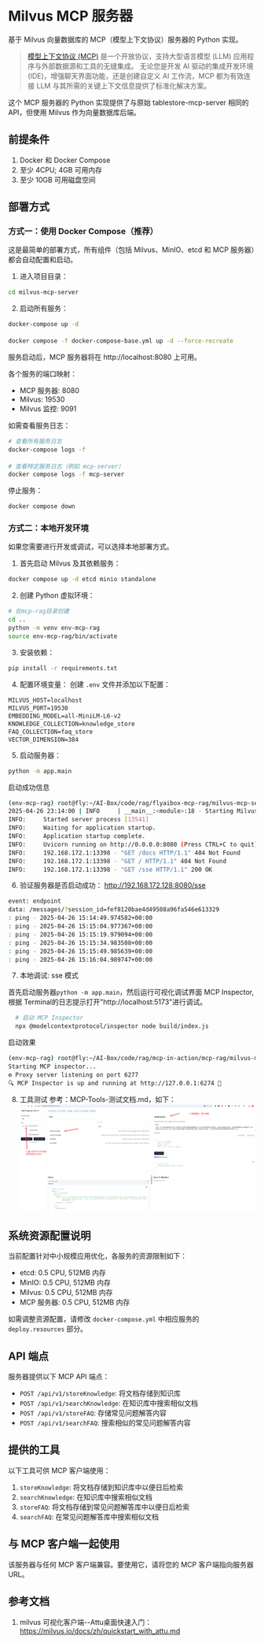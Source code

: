 # Milvus MCP 服务器

基于 Milvus 向量数据库的 MCP（模型上下文协议）服务器的 Python 实现。

> [模型上下文协议 (MCP)](https://modelcontextprotocol.io/introduction) 是一个开放协议，支持大型语言模型 (LLM) 应用程序与外部数据源和工具的无缝集成。
> 无论您是开发 AI 驱动的集成开发环境 (IDE)，增强聊天界面功能，还是创建自定义 AI 工作流，MCP 都为有效连接 LLM 与其所需的关键上下文信息提供了标准化解决方案。

这个 MCP 服务器的 Python 实现提供了与原始 tablestore-mcp-server 相同的 API，但使用 Milvus 作为向量数据库后端。

## 前提条件

1. Docker 和 Docker Compose
2. 至少 4CPU; 4GB 可用内存
3. 至少 10GB 可用磁盘空间

## 部署方式

### 方式一：使用 Docker Compose（推荐）

这是最简单的部署方式，所有组件（包括 Milvus、MinIO、etcd 和 MCP 服务器）都会自动配置和启动。

1. 进入项目目录：
```bash
cd milvus-mcp-server
```

2. 启动所有服务：
```bash
docker-compose up -d

docker compose -f docker-compose-base.yml up -d --force-recreate
```

服务启动后，MCP 服务器将在 http://localhost:8080 上可用。

各个服务的端口映射：
- MCP 服务器: 8080
- Milvus: 19530
- Milvus 监控: 9091

如需查看服务日志：
```bash
# 查看所有服务日志
docker-compose logs -f

# 查看特定服务日志（例如 mcp-server）
docker compose logs -f mcp-server
```

停止服务：
```bash
docker compose down
```

### 方式二：本地开发环境

如果您需要进行开发或调试，可以选择本地部署方式。

1. 首先启动 Milvus 及其依赖服务：
```bash
docker compose up -d etcd minio standalone
```

2. 创建 Python 虚拟环境：
```bash
# 在mcp-rag目录创建
cd ..
python -m venv env-mcp-rag
source env-mcp-rag/bin/activate  
```

3. 安装依赖：
```bash
pip install -r requirements.txt
```

4. 配置环境变量：
创建 `.env` 文件并添加以下配置：
```
MILVUS_HOST=localhost
MILVUS_PORT=19530
EMBEDDING_MODEL=all-MiniLM-L6-v2
KNOWLEDGE_COLLECTION=knowledge_store
FAQ_COLLECTION=faq_store
VECTOR_DIMENSION=384
```

5. 启动服务器：
```bash
python -m app.main
```
启动成功信息
```bash
(env-mcp-rag) root@fly:~/AI-Box/code/rag/flyaibox-mcp-rag/milvus-mcp-server# python -m app.main
2025-04-26 23:14:00 | INFO     | __main__:<module>:18 - Starting Milvus MCP Server on port 8080
INFO:     Started server process [13541]
INFO:     Waiting for application startup.
INFO:     Application startup complete.
INFO:     Uvicorn running on http://0.0.0.0:8080 (Press CTRL+C to quit)
INFO:     192.168.172.1:13398 - "GET /docs HTTP/1.1" 404 Not Found
INFO:     192.168.172.1:13398 - "GET / HTTP/1.1" 404 Not Found
INFO:     192.168.172.1:13398 - "GET /sse HTTP/1.1" 200 OK
```
6. 验证服务器是否启动成功：
http://192.168.172.128:8080/sse

```bash
event: endpoint
data: /messages/?session_id=fef8120bae4d49508a96fa546e613329
: ping - 2025-04-26 15:14:49.974582+00:00
: ping - 2025-04-26 15:15:04.977367+00:00
: ping - 2025-04-26 15:15:19.979094+00:00
: ping - 2025-04-26 15:15:34.983508+00:00
: ping - 2025-04-26 15:15:49.985639+00:00
: ping - 2025-04-26 15:16:04.989747+00:00

```

7. 本地调试: sse 模式

首先启动服务器`python -m app.main`，然后运行可视化调试界面 MCP Inspector, 根据 Terminal的日志提示打开"http://localhost:5173"进行调试。
```bash
  # 启动 MCP Inspector
  npx @modelcontextprotocol/inspector node build/index.js
```
启动效果
```bash
(env-mcp-rag) root@fly:~/AI-Box/code/rag/mcp-in-action/mcp-rag/milvus-mcp-server# npx @modelcontextprotocol/inspector node build/index.js
Starting MCP inspector...
⚙️ Proxy server listening on port 6277
🔍 MCP Inspector is up and running at http://127.0.0.1:6274 🚀
```

8. 工具测试
参考：MCP-Tools-测试文档.md，如下：
![流程图](../doc/img/milvus-mcp-server-01.png)

## 系统资源配置说明

当前配置针对中小规模应用优化，各服务的资源限制如下：
- etcd: 0.5 CPU, 512MB 内存
- MinIO: 0.5 CPU, 512MB 内存
- Milvus: 0.5 CPU, 512MB 内存
- MCP 服务器: 0.5 CPU, 512MB 内存

如需调整资源配置，请修改 `docker-compose.yml` 中相应服务的 `deploy.resources` 部分。

## API 端点

服务器提供以下 MCP API 端点：

- `POST /api/v1/storeKnowledge`: 将文档存储到知识库
- `POST /api/v1/searchKnowledge`: 在知识库中搜索相似文档
- `POST /api/v1/storeFAQ`: 存储常见问题解答内容
- `POST /api/v1/searchFAQ`: 搜索相似的常见问题解答内容

## 提供的工具

以下工具可供 MCP 客户端使用：

1. `storeKnowledge`: 将文档存储到知识库中以便日后检索
2. `searchKnowledge`: 在知识库中搜索相似文档
3. `storeFAQ`: 将文档存储到常见问题解答库中以便日后检索
4. `searchFAQ`: 在常见问题解答库中搜索相似文档

## 与 MCP 客户端一起使用

该服务器与任何 MCP 客户端兼容。要使用它，请将您的 MCP 客户端指向服务器 URL。

## 参考文档
1. milvus 可视化客户端--Attu桌面快速入门：https://milvus.io/docs/zh/quickstart_with_attu.md